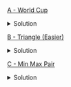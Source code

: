 [A - World Cup](https://atcoder.jp/contests/abc262/tasks/abc262_a)

<details><summary>Solution</summary>

![](https://github.com/archishmanghos/code-images/blob/master/Atcoder/ABC/262/A.png)

</details>

[B - Triangle (Easier)](https://atcoder.jp/contests/abc262/tasks/abc262_b)

<details><summary>Solution</summary>

![](https://github.com/archishmanghos/code-images/blob/master/Atcoder/ABC/262/B.png)

</details>

[C - Min Max Pair](https://atcoder.jp/contests/abc262/tasks/abc262_c)

<details><summary>Solution</summary>

![](https://github.com/archishmanghos/code-images/blob/master/Atcoder/ABC/262/C.png)

</details>